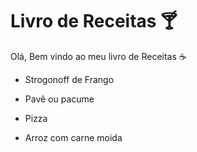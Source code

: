 # Livro de Receitas :cocktail:

Olá, Bem vindo ao meu livro de Receitas :coffee:

- Strogonoff de Frango

- Pavê ou pacume

- Pizza

- Arroz com carne moida

  
